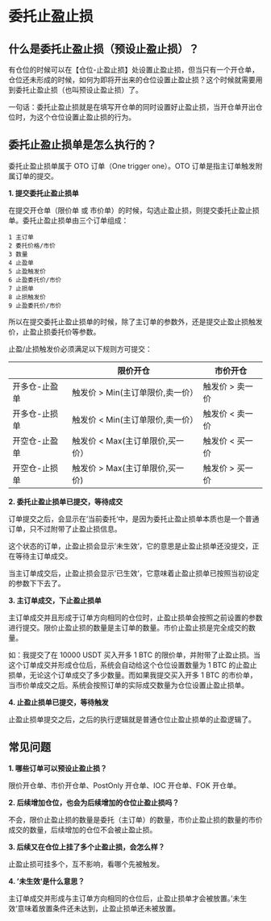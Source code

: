# 委托止盈止损

## 什么是委托止盈止损（预设止盈止损）？

有仓位的时候可以在【仓位-止盈止损】处设置止盈止损，但当只有一个开仓单，仓位还未形成的时候，如何为即将开出来的仓位设置止盈止损？这个时候就需要用到委托止盈止损（也叫预设止盈止损）了。

一句话：委托止盈止损就是在填写开仓单的同时设置好止盈止损，当开仓单开出仓位时，为这个仓位设置止盈止损的行为。

## 委托止盈止损单是怎么执行的？

委托止盈止损单属于 OTO 订单（One trigger one）。OTO 订单是指主订单触发附属订单的提交。

**1. 提交委托止盈止损单**

在提交开仓单（限价单 或 市价单）的时候，勾选止盈止损，则提交委托止盈止损单。委托止盈止损单由三个订单组成：

```
1 主订单
2 委托价格/市价
3 数量
4 止盈单
5 止盈触发价
6 止盈委托价/市价
7 止损单
8 止损触发价
9 止盈委托价/市价
```

所以在提交委托止盈止损单的时候，除了主订单的参数外，还是提交止盈止损触发价，止盈止损委托价等参数。

止盈/止损触发价必须满足以下规则方可提交：

|               | **限价开仓**                     | **市价开仓**    |
| ------------- | -------------------------------- | --------------- |
| 开多仓-止盈单 | 触发价 > Min(主订单限价,卖一价） | 触发价 > 卖一价 |
| 开多仓-止损单 | 触发价 < Min(主订单限价,卖一价） | 触发价 < 卖一价 |
| 开空仓-止盈单 | 触发价 < Max(主订单限价,买一价） | 触发价 < 买一价 |
| 开空仓-止损单 | 触发价 > Max(主订单限价,买一价)  | 触发价 > 买一价 |

**2. 委托止盈止损单已提交，等待成交**

订单提交之后，会显示在‘当前委托‘中，是因为委托止盈止损单本质也是一个普通订单，只不过附带了止盈止损信息。

这个状态的订单，止盈止损会显示’未生效‘，它的意思是止盈止损单还没提交，正在等待主订单成交。

当主订单成交后，止盈止损会显示’已生效‘，它意味着止盈止损单已按照当初设定的参数下下去了。

**3. 主订单成交，下止盈止损单**

主订单成交并且形成于订单方向相同的仓位时，止盈止损单会按照之前设置的参数进行提交。限价止盈止损的数量是主订单的数量。市价止盈止损是完全成交的数量。

如：我提交了在 10000 USDT 买入开多 1 BTC 的限价单，并附带了止盈止损。当这个订单成交并形成仓位后，系统会自动给这个仓位设置数量为 1 BTC 的止盈止损单，无论这个订单成交了多少数量。而如果我提交买入开多 1 BTC 的市价单，当市价单成交之后。系统会按照订单的实际成交数量为仓位设置止盈止损单。

**4. 止盈止损单已提交，等待触发**

止盈止损单提交之后，之后的执行逻辑就是普通仓位止盈止损单的止盈逻辑了。


## 常见问题

**1. 哪些订单可以预设止盈止损？**

限价开仓单、市价开仓单、PostOnly 开仓单、IOC 开仓单、FOK 开仓单。

**2. 后续增加仓位，也会为后续增加的仓位止盈止损吗？**

不会，限价止盈止损的数量是委托（主订单）的数量，市价止盈止损的数量的市价成交的数量，后续增加的仓位不会被止盈止损。

**3. 后续又在仓位上挂了多个止盈止损，会怎么样？**

止盈止损可挂多个，互不影响，看哪个先被触发。

**4. ’未生效‘是什么意思？**

主订单成交并形成与主订单方向相同的仓位后，止盈止损单才会被放置。’未生效‘意味着放置条件还未达到，止盈止损单还未被放置。

